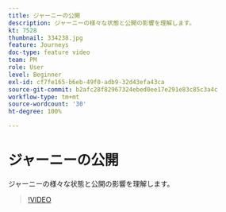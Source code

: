 ```yaml
---
title: ジャーニーの公開
description: ジャーニーの様々な状態と公開の影響を理解します。
kt: 7528
thumbnail: 334238.jpg
feature: Journeys
doc-type: feature video
team: PM
role: User
level: Beginner
exl-id: cf7fe165-b6eb-49f0-adb9-32d43efa43ca
source-git-commit: b2afc28f82967324ebed0ee17e291e83c85c3a4c
workflow-type: tm+mt
source-wordcount: '30'
ht-degree: 100%

---
```


# ジャーニーの公開

ジャーニーの様々な状態と公開の影響を理解します。

>[!VIDEO](https://video.tv.adobe.com/v/334238?quality=12&learn=on)
